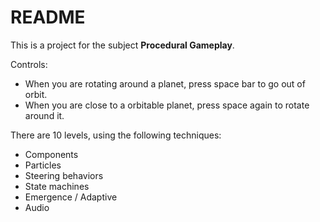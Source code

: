 README
======

This is a project for the subject **Procedural Gameplay**.

Controls:

* When you are rotating around a planet, press space bar to go out of orbit.
* When you are close to a orbitable planet, press space again to rotate around it.

There are 10 levels, using the following techniques:

* Components
* Particles
* Steering behaviors
* State machines
* Emergence / Adaptive
* Audio
